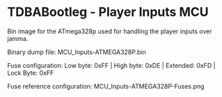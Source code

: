 # TDBABootleg - Player Inputs MCU
Bin image for the ATmega328p used for handling the player inputs over jamma.

Binary dump file:
MCU_Inputs-ATMEGA328P.bin

Fuse configuration: Low byte: 0xFF | High byte: 0xDE | Extended: 0xFD | Lock Byte: 0xFF

Fuse reference configuration:
MCU_Inputs-ATMEGA328P-Fuses.png
